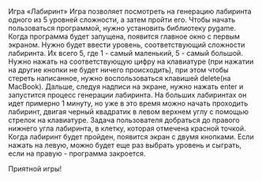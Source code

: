 Игра «Лабиринт»
Игра позволяет посмотреть на генерацию лабиринта одного из 5 уровней сложности, а затем пройти его. Чтобы начать пользоваться программой, нужно установить библиотеку pygame. 
Когда программа будет запущена, появится главное окно с первым экраном. 
Нужно будет ввести уровень, соответствующий сложности лабиринта. Их всего 5, где 1 - самый маленький, 5 - самый большой. 
Нужно нажать на соответствующую цифру на клавиатуре (при нажатии на другие кнопки не будет ничего происходить), при этом чтобы стереть написанное, нужно воспользоваться клавишей delete(на MacBook). 
Дальше, следуя надписи на экране, нужно нажать enter и запустится процесс генерации лабиринта. 
На больших лабиринтах он идет примерно 1 минуту, но уже в это время можно начать проходить лабиринт, двигая черный квадратик в левом верхнем углу с помощью стрелок на клавиатуре. 
Задача пользователя добраться до правого нижнего угла лабиринта, в клетку, которая отмечена красной точкой. 
Когда лабиринт будет пройден, появится экран с двумя кнопками. Если нажать на левую, можно будет еще раз выбрать уровень и сыграть, если на правую - программа закроется. 

Приятной игры!
